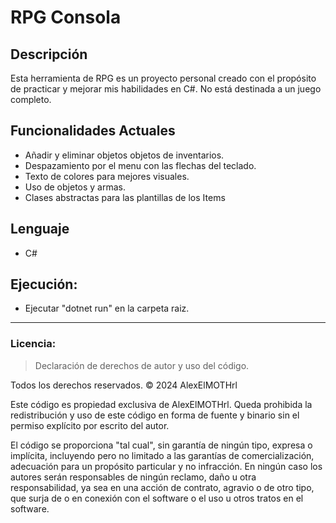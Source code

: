 # RPG Consola

## Descripción
Esta herramienta de RPG es un proyecto personal creado con el propósito de practicar y mejorar mis habilidades en C#. No está destinada a un juego completo.

## Funcionalidades Actuales
- Añadir y eliminar objetos objetos de inventarios.
- Despazamiento por el menu con las flechas del teclado.
- Texto de colores para mejores visuales.
- Uso de objetos y armas.
- Clases abstractas para las plantillas de los Items

## Lenguaje
- C#

## Ejecución:
- Ejecutar "dotnet run" en la carpeta raiz.

---

### **Licencia**:
> Declaración de derechos de autor y uso del código.

Todos los derechos reservados. © 2024 AlexElMOTHrl

Este código es propiedad exclusiva de AlexElMOTHrl. Queda prohibida la redistribución y uso de este código en forma de fuente y binario sin el permiso explícito por escrito del autor.

El código se proporciona "tal cual", sin garantía de ningún tipo, expresa o implícita, incluyendo pero no limitado a las garantías de comercialización, adecuación para un propósito particular y no infracción. En ningún caso los autores serán responsables de ningún reclamo, daño u otra responsabilidad, ya sea en una acción de contrato, agravio o de otro tipo, que surja de o en conexión con el software o el uso u otros tratos en el software.

